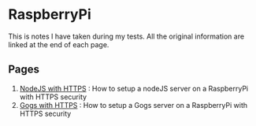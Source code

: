# RaspberryPi

This is notes I have taken during my tests. All the original information are linked at the end of each page.

## Pages

1. [NodeJS with HTTPS](1_nodeJS.md) : How to setup a nodeJS server on a RaspberryPi with HTTPS security
2. [Gogs with HTTPS](2_gogs.md) : How to setup a Gogs server on a RaspberryPi with HTTPS security
